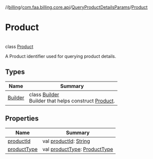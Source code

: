 //[billing](../../../../index.md)/[com.faa.billing.core.api](../../index.md)/[QueryProductDetailsParams](../index.md)/[Product](index.md)

# Product

\
class [Product](index.md)

A Product identifier used for querying product details.

## Types

| Name | Summary |
|---|---|
| [Builder](-builder/index.md) | class [Builder](-builder/index.md)<br>Builder that helps construct [Product](index.md). |

## Properties

| Name | Summary |
|---|---|
| [productId](product-id.md) | val [productId](product-id.md): [String](https://kotlinlang.org/api/latest/jvm/stdlib/kotlin/-string/index.html) |
| [productType](product-type.md) | val [productType](product-type.md): [ProductType](../../-product-type/index.md) |
